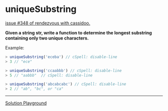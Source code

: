 # uniqueSubstring

[issue #348 of rendezvous with cassidoo.](https://buttondown.email/cassidoo/archive/the-bird-a-nest-the-spider-a-web-man-friendship/)

**Given a string str, write a function to determine the longest substring containing only two unique characters.**

Example:

```ts
> uniqueSubstring('eceba') // cSpell: disable-line
> 3 // "ece"

> uniqueSubstring('ccaabbb') // cSpell: disable-line
> 5 // "aabbb"  // cSpell: disable-line

> uniqueSubstring('abcabcabc') // cSpell: disable-line
> 2 // "ab", "bc", or "ca"
```

---

[Solution Playground](https://tsplay.dev/m3q2jw)
